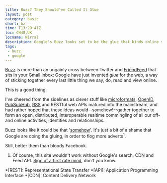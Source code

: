 ```yaml
---
title: Buzz? They Should've Called It Glue
layout: post
category: basic
short: bz
time: T13:29:41Z
loc: CH48,UK
locname: Wirral
description: Google's Buzz looks set to be the glue that binds online social activity together.
tags: 
 - buzz
 - google
---
```


[Buzz](http://www.google.com/buzz) is more than an ungainly cross between Twitter and [FriendFeed](http://friendfeed.com/) that sits in your Gmail inbox: Google have just invented _glue_ for the web, a way of sticking together every last little thing we say, do, read and view online.

This is a good thing.

I've cheered from the sidelines as clever stuff like [microformats](http://microformats.org/), [OpenID](http://openid.net/), [PubSubHub](http://code.google.com/p/pubsubhubbub/), [RSS](http://en.wikipedia.org/wiki/RSS) and RESTful web APIs matured into the mainstream, and had rather hoped that these ideas would--somehow!--gather together to form an open, distributed, interoperable realtime commingling of all our off- and online activities, identities and relationships.

Buzz looks like it could be that '[somehow](http://code.google.com/apis/buzz/)'. It's just a bit of a shame that Google are doing the gluing, in order to flog more adverts<sup>1</sup>.

Still, better them than bloody Facebook.

<aside>
<ol>
<li>
	Of course, this site wouldn't work without Google's search, CDN and Feed API. <a href="http://www.google.co.uk/search?q=the+true+test+of+a+first-rate+mind+is+the+ability+to+hold+two+contradictory+ideas+at+the+same+time)">Sign of a first rate mind</a>, don't you know. 
</li>
</ol>
</aside>

*[REST]: Representational State Transfer
*[API]: Application Programming Interface
*[CDN]: Content Delivery Network